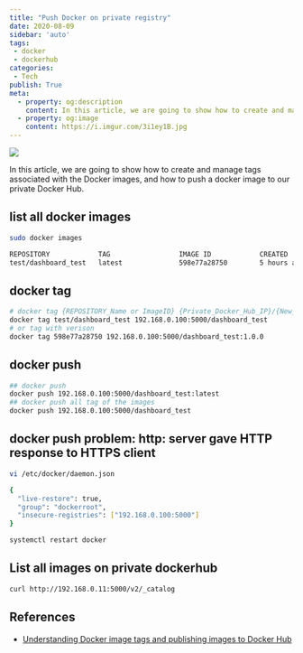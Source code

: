 ```yaml
---
title: "Push Docker on private registry"
date: 2020-08-09
sidebar: 'auto'
tags:
 - docker
 - dockerhub
categories:
 - Tech
publish: True
meta:
  - property: og:description
    content: In this article, we are going to show how to create and manage tags associated with the Docker images, and how to push a docker image to our private Docker Hub.
  - property: og:image
    content: https://i.imgur.com/3i1ey1B.jpg
---
```


![](https://i.imgur.com/3i1ey1B.jpg)

In this article, we are going to show how to create and manage tags associated with the Docker images, and how to push a docker image to our private Docker Hub.

## list all docker images
``` bash
sudo docker images

REPOSITORY            TAG                 IMAGE ID            CREATED             SIZE
test/dashboard_test   latest              598e77a28750        5 hours ago         543MB
```

## docker tag
``` bash
# docker tag {REPOSITORY_Name or ImageID} {Private_Docker_Hub_IP}/{New_Image_Name}:{tag}
docker tag test/dashboard_test 192.168.0.100:5000/dashboard_test
# or tag with verison
docker tag 598e77a28750 192.168.0.100:5000/dashboard_test:1.0.0
```

## docker push
``` bash
## docker push
docker push 192.168.0.100:5000/dashboard_test:latest
## docker push all tag of the images
docker push 192.168.0.100:5000/dashboard_test
```

## docker push problem: http: server gave HTTP response to HTTPS client
``` bash
vi /etc/docker/daemon.json

{
  "live-restore": true,
  "group": "dockerroot",
  "insecure-registries": ["192.168.0.100:5000"]
}

systemctl restart docker
```

## List all images on private dockerhub
``` bash
curl http://192.168.0.11:5000/v2/_catalog
```

## References
- [Understanding Docker image tags and publishing images to Docker Hub](https://itnext.io/understanding-docker-image-tags-and-publishing-images-to-docker-hub-b7a4f900f201)
